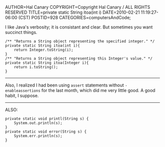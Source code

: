 AUTHOR=Hal Canary
COPYRIGHT=Copyright Hal Canary / ALL RIGHTS RESERVED
TITLE=private static String itoa(int i)
DATE=2010-02-21 11:19:27-06:00 (CST)
POSTID=928
CATEGORIES=computersAndCode;

I like Java's verbosity; it is consistant and clear. But sometimes you want succinct things.

    /** "Returns a String object representing the specified integer." */
    private static String itoa(int i){
    	return Integer.toString(i);
    }
    /** "Returns a String object representing this Integer's value." */
    private static String itoa(Integer i){
    	return i.toString();
    }

* * *

Also, I realized I had been using `assert` statements without `-enableassertions` for the last month, which did me very little good. A good habit, I suppose.

* * *

ALSO:

    private static void printl(String s) {
    	System.out.println(s);
    }
    private static void error(String s) {
    	System.err.println(s);
    }
